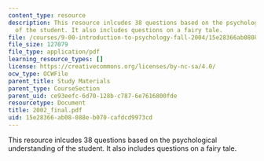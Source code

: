 ```yaml
---
content_type: resource
description: This resource inlcudes 38 questions based on the psychological understanding
  of the student. It also includes questions on a fairy tale.
file: /courses/9-00-introduction-to-psychology-fall-2004/15e28366ab08088eb070cafdcd9973cd_2002_final.pdf
file_size: 127079
file_type: application/pdf
learning_resource_types: []
license: https://creativecommons.org/licenses/by-nc-sa/4.0/
ocw_type: OCWFile
parent_title: Study Materials
parent_type: CourseSection
parent_uid: ce93eefc-6d70-128b-c787-6e7616800fde
resourcetype: Document
title: 2002_final.pdf
uid: 15e28366-ab08-088e-b070-cafdcd9973cd
---
```

This resource inlcudes 38 questions based on the psychological understanding of the student. It also includes questions on a fairy tale.